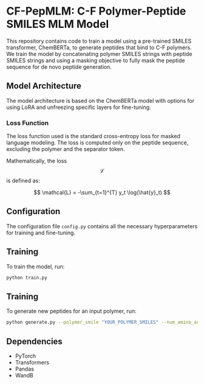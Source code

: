 # CF-PepMLM: C-F Polymer-Peptide SMILES MLM Model

This repository contains code to train a model using a pre-trained SMILES transformer, ChemBERTa, to generate peptides that bind to C-F polymers. We train the  model by concatenating polymer SMILES strings with peptide SMILES strings and using a masking objective to fully mask the peptide sequence for de novo peptide generation.

## Model Architecture

The model architecture is based on the ChemBERTa model with options for using LoRA and unfreezing specific layers for fine-tuning.

### Loss Function

The loss function used is the standard cross-entropy loss for masked language modeling. The loss is computed only on the peptide sequence, excluding the polymer and the separator token.

Mathematically, the loss $$ \mathcal{L} $$ is defined as:

$$
\mathcal{L} = -\sum_{t=1}^{T} y_t \log(\hat{y}_t)
$$

## Configuration

The configuration file `config.py` contains all the necessary hyperparameters for training and fine-tuning.

## Training

To train the model, run:

```bash
python train.py
``````

## Training

To generate new peptides for an input polymer, run:

```bash
python generate.py --polymer_smile "YOUR_POLYMER_SMILES" --num_amino_acids N
``````

## Dependencies

- PyTorch
- Transformers
- Pandas
- WandB
